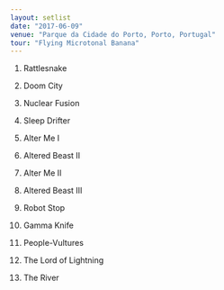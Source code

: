 ```yaml
---
layout: setlist
date: "2017-06-09"
venue: "Parque da Cidade do Porto, Porto, Portugal"
tour: "Flying Microtonal Banana"
---
```



 1. Rattlesnake

 2. Doom City

 3. Nuclear Fusion

 4. Sleep Drifter

 5. Alter Me I

 6. Altered Beast II

 7. Alter Me II

 8. Altered Beast III

 9. Robot Stop

10. Gamma Knife

11. People-Vultures

12. The Lord of Lightning

13. The River


